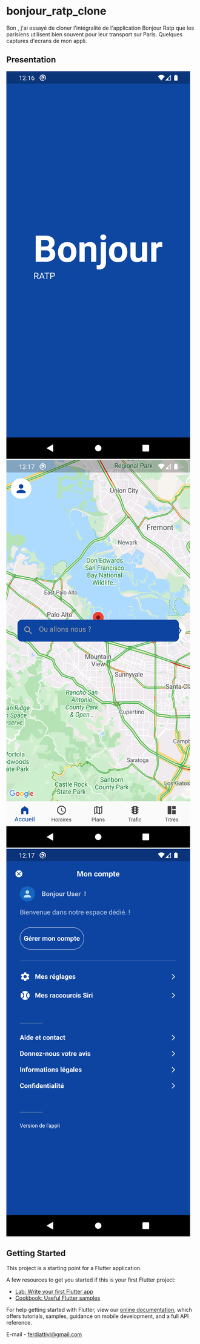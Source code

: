 # bonjour_ratp_clone

Bon , j'ai essayé de cloner l'intégralité de l'application Bonjour Ratp que les parisiens utilisent
bien souvent pour leur transport sur Paris. Quelques captures d'ecrans de mon appli.

## Presentation
![](accueil.png)
![](p1.png)
![](p2.png)

## Getting Started

This project is a starting point for a Flutter application.

A few resources to get you started if this is your first Flutter project:

- [Lab: Write your first Flutter app](https://flutter.dev/docs/get-started/codelab)
- [Cookbook: Useful Flutter samples](https://flutter.dev/docs/cookbook)

For help getting started with Flutter, view our
[online documentation](https://flutter.dev/docs), which offers tutorials,
samples, guidance on mobile development, and a full API reference.

E-mail - ferdiattivi@gmail.com
